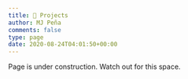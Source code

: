 ```yaml
---
title: 🦾 Projects
author: MJ Peña
comments: false
type: page
date: 2020-08-24T04:01:50+00:00
---
```


Page is under construction. Watch out for this space.